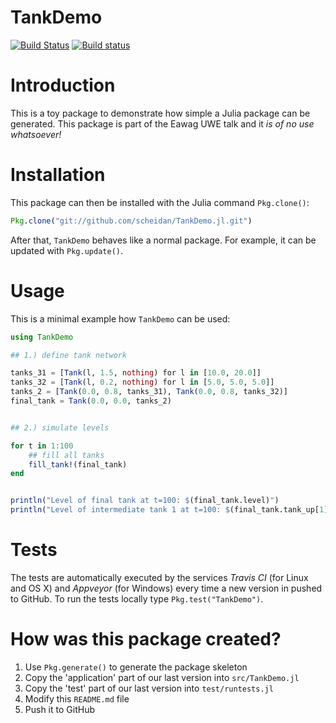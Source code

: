 # TankDemo

[![Build Status](https://travis-ci.org/scheidan/TankDemo.jl.svg?branch=master)](https://travis-ci.org/scheidan/TankDemo.jl)
[![Build status](https://ci.appveyor.com/api/projects/status/4tvxobubea2dnosh/branch/master?svg=true)](https://ci.appveyor.com/project/scheidan/tankdemo-jl/branch/master)

# Introduction

This is a toy package to demonstrate how simple a Julia package can be
generated. This package is part of the Eawag UWE talk and it *is of no
use whatsoever!*


# Installation

This package can then be installed with the Julia command `Pkg.clone()`:

```Julia
Pkg.clone("git://github.com/scheidan/TankDemo.jl.git")
```
After that, `TankDemo` behaves like a normal package. For example, it
can be updated with `Pkg.update()`.

# Usage

This is a minimal example how `TankDemo` can be used:

```Julia
using TankDemo

## 1.) define tank network

tanks_31 = [Tank(l, 1.5, nothing) for l in [10.0, 20.0]]
tanks_32 = [Tank(l, 0.2, nothing) for l in [5.0, 5.0, 5.0]]
tanks_2 = [Tank(0.0, 0.8, tanks_31), Tank(0.0, 0.8, tanks_32)]
final_tank = Tank(0.0, 0.0, tanks_2)


## 2.) simulate levels

for t in 1:100
    ## fill all tanks
    fill_tank!(final_tank)
end


println("Level of final tank at t=100: $(final_tank.level)")
println("Level of intermediate tank 1 at t=100: $(final_tank.tank_up[1].level)")
```

# Tests

The tests are automatically executed by the services _Travis CI_ (for Linux and OS X) and _Appveyor_ (for Windows) every
time a new version in pushed to GitHub. To run the tests locally type
`Pkg.test("TankDemo")`.

# How was this package created?

1. Use `Pkg.generate()` to generate the package skeleton
2. Copy the 'application' part of our last version into `src/TankDemo.jl`
3. Copy the 'test' part of our last version into `test/runtests.jl`
4. Modify this `README.md` file
5. Push it to GitHub
